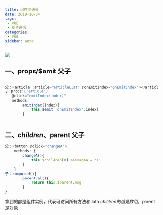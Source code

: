 ```yaml
---
title: 组件间通信
date: 2019-10-04
tags:
 - VUE
 - 组件通信
categories:
 - VUE
sidebar: auto
---
```

![](https://resource.limeili.co/abstract/abstract%20(15).jpg)
<!-- more -->
## 一、props/$emit 父子

```js

父：<article :article="articleList" @onEmitIndex="onEmitIndex"></article>
子:props:['article']
   @click="emitIndex(index)"
   methods:
   		emitIndex(index){
			this.$emit('onEmitIndex',index)		
   		}
	
```

## 二、$children、$parent 父子

```js
父：<button @click="changeA">
    methods: {
    	changeA(){
    		this.$children[0].messageA = '1'
    	}
    }
子：computed(){
		parentval(){
			return this.$parent.msg
		}
}
```

拿到的都是组件实例，代表可访问所有方法和data
$children的值是数组，$parent是对象

